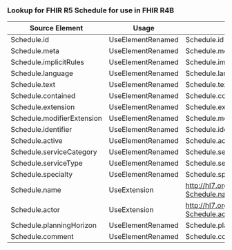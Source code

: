 ### Lookup for FHIR R5 Schedule for use in FHIR R4B

| Source Element | Usage | Target |
| -------------- | ----- | ------ |
| Schedule.id | UseElementRenamed | Schedule.id |
| Schedule.meta | UseElementRenamed | Schedule.meta |
| Schedule.implicitRules | UseElementRenamed | Schedule.implicitRules |
| Schedule.language | UseElementRenamed | Schedule.language |
| Schedule.text | UseElementRenamed | Schedule.text |
| Schedule.contained | UseElementRenamed | Schedule.contained |
| Schedule.extension | UseElementRenamed | Schedule.extension |
| Schedule.modifierExtension | UseElementRenamed | Schedule.modifierExtension |
| Schedule.identifier | UseElementRenamed | Schedule.identifier |
| Schedule.active | UseElementRenamed | Schedule.active |
| Schedule.serviceCategory | UseElementRenamed | Schedule.serviceCategory |
| Schedule.serviceType | UseElementRenamed | Schedule.serviceType |
| Schedule.specialty | UseElementRenamed | Schedule.specialty |
| Schedule.name | UseExtension | http://hl7.org/fhir/5.0/StructureDefinition/extension-Schedule.name |
| Schedule.actor | UseExtension | http://hl7.org/fhir/5.0/StructureDefinition/extension-Schedule.actor |
| Schedule.planningHorizon | UseElementRenamed | Schedule.planningHorizon |
| Schedule.comment | UseElementRenamed | Schedule.comment |
